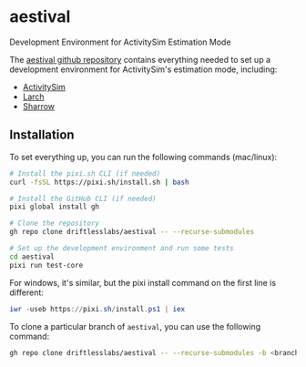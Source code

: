 # aestival
Development Environment for ActivitySim Estimation Mode

The [aestival github repository](https://github.com/driftlesslabs/aestival) 
contains everything needed to set up a development environment for ActivitySim's 
estimation mode, including:

- [ActivitySim](https://github.com/driftlesslabs/activitysim) 
- [Larch](https://github.com/driftlesslabs/larch)
- [Sharrow](https://github.com/driftlesslabs/sharrow)

## Installation

To set everything up, you can run the following commands (mac/linux):

```bash
# Install the pixi.sh CLI (if needed)
curl -fsSL https://pixi.sh/install.sh | bash

# Install the GitHub CLI (if needed)
pixi global install gh

# Clone the repository
gh repo clone driftlesslabs/aestival -- --recurse-submodules

# Set up the development environment and run some tests
cd aestival
pixi run test-core
```

For windows, it's similar, but the pixi install command on the first line is 
different:

```powershell
iwr -useb https://pixi.sh/install.ps1 | iex
```

To clone a particular branch of `aestival`, you can use the following command:

```bash
gh repo clone driftlesslabs/aestival -- --recurse-submodules -b <branch> --single-branch
```

